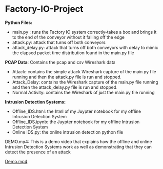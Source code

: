 # Factory-IO-Project


**Python Files:**
  -	main.py : runs the Factory IO system correctly-takes a box and brings it to the end of the conveyor without it falling off the edge
  - attack.py: attack that turns off both conveyors
  -	attack_delay.py: attack that turns off both conveyors with delay to mimic the elapsed packet time distribution found in the main.py file
  
**PCAP Data**: Contains the pcap and csv Wireshark data
  -	Attack: contains the simple attack Wireshark capture of the main.py file running and then the attack.py file is run and stopped.
  -	Attack_Delay: contains the Wireshark capture of the main.py file running and then the attack_delay.py file is run and stopped.
  -	Normal Activity: contains the Wireshark of just the main.py file running 


**Intrusion Detection Systems:** 
  -	Offline_IDS.html: the html of my Juypter notebook for my offline Intrusion Detection System
  -	Offline_IDS.ipynb: the Juypter notebook for my offline Intrusion Detection System
  -	Online IDS.py: the online intrusion detection python file

DEMO.mp4: This is a demo video that explains how the offline and online Intrusion Detection Systems work as well as demonstrating that they can detect the presence of an attack


[Demo.mp4](https://vimeo.com/666043170)
